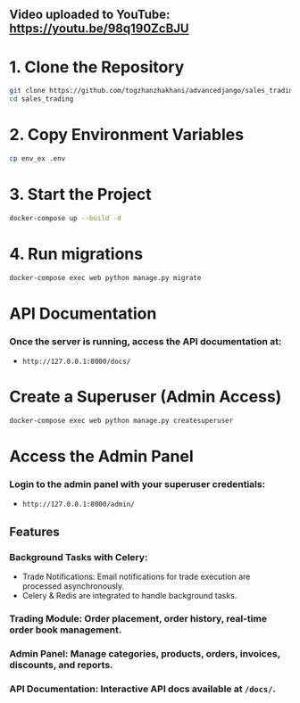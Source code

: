 ## Video uploaded to YouTube: https://youtu.be/98q190ZcBJU

# 1. Clone the Repository
```sh
git clone https://github.com/togzhanzhakhani/advancedjango/sales_trading
cd sales_trading
```

# 2. Copy Environment Variables
```sh
cp env_ex .env
```

# 3. Start the Project
```sh
docker-compose up --build -d
```

# 4. Run migrations
```sh
docker-compose exec web python manage.py migrate
```

# API Documentation
### Once the server is running, access the API documentation at:
- `http://127.0.0.1:8000/docs/`

# Create a Superuser (Admin Access)

```sh
docker-compose exec web python manage.py createsuperuser
```

# Access the Admin Panel
### Login to the admin panel with your superuser credentials:
- `http://127.0.0.1:8000/admin/`

## Features
### Background Tasks with Celery:
- Trade Notifications: Email notifications for trade execution are processed asynchronously.
- Celery & Redis are integrated to handle background tasks.
### Trading Module: Order placement, order history, real-time order book management.
### Admin Panel: Manage categories, products, orders, invoices, discounts, and reports.
### API Documentation: Interactive API docs available at `/docs/`.
